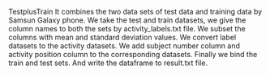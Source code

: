 TestplusTrain
It combines the two data sets of test data and training data by Samsun Galaxy phone.
We take the test and train datasets, we give the column names to both the sets by activity_labels.txt file.
We subset the columns with mean and standard deviation values.
We convert label datasets to the activity datasets.
We add subject number column and activity position column to the corresponding datasets.
Finally we bind the train and test sets.
And write the dataframe to result.txt file.
